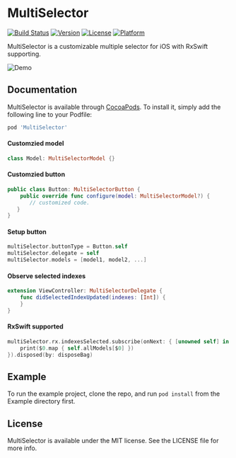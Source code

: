 # MultiSelector

[![Build Status](https://app.bitrise.io/app/bf5b87cf153c7d5b/status.svg?token=5Ep2QdyXyNIR55wnEHTYXw&branch=master)](https://app.bitrise.io/app/bf5b87cf153c7d5b)
[![Version](https://img.shields.io/cocoapods/v/MultiSelector.svg?style=flat)](https://cocoapods.org/pods/MultiSelector)
[![License](https://img.shields.io/cocoapods/l/MultiSelector.svg?style=flat)](https://cocoapods.org/pods/MultiSelector)
[![Platform](https://img.shields.io/cocoapods/p/MultiSelector.svg?style=flat)](https://cocoapods.org/pods/MultiSelector)

MultiSelector is a customizable multiple selector for iOS with RxSwift supporting.

![Demo](https://raw.githubusercontent.com/xflagstudio/MultiSelector/master/screenshots/demo.png)

## Documentation

MultiSelector is available through [CocoaPods](https://cocoapods.org). To install
it, simply add the following line to your Podfile:

```ruby
pod 'MultiSelector'
```

#### Customzied model

```Swift
class Model: MultiSelectorModel {}
```

#### Customzied button

```Swift
public class Button: MultiSelectorButton {
	public override func configure(model: MultiSelectorModel?) {
       // customized code.
   }
}
```

#### Setup button

```Swift
multiSelector.buttonType = Button.self
multiSelector.delegate = self
multiSelector.models = [model1, model2, ...]
```

#### Observe selected indexes

```Swift
extension ViewController: MultiSelectorDelegate {
    func didSelectedIndexUpdated(indexes: [Int]) {
    }
}
```

#### RxSwift supported

```Swift
multiSelector.rx.indexesSelected.subscribe(onNext: { [unowned self] in
    print($0.map { self.allModels[$0] })
}).disposed(by: disposeBag)
```

## Example

To run the example project, clone the repo, and run `pod install` from the Example directory first.

## License

MultiSelector is available under the MIT license. See the LICENSE file for more info.
